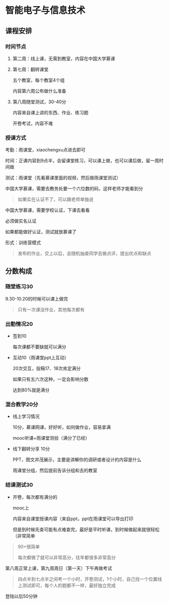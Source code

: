 # 智能电子与信息技术



## 课程安排

### 时间节点

1. 第二周：线上课，无需到教室，内容在中国大学慕课

2. 第七周：翻转课堂

   五个教室，每个教室4个组

   内容第六周公布做什么准备

3. 第八周随堂测试，30-40分

   内容来自课上讲的东西、作业、练习题

   开卷考试，内容不难



### 授课方式

考勤：雨课堂，xiaochengxu点进去即可

时间：正课内容到9点半，会留课堂练习，可以课上做，也可以课后做，留一周时间做

测试：雨课堂（先看慕课里面的视频，然后做雨课堂测试）



中国大学慕课，需要去教务处要一个六位数的码，这样老师才能看到分

> 如果实在认证不了，可以跟老师单独说

中国大学慕课，需要学校认证，下课去看看

必须做实名认证

如果都能做好认证，测试就放慕课了



形式：训练营模式

> 发布的作业，交上以后，会随机抽查同学去做点评，提出优点和缺点



## 分数构成

### 随堂练习30

9.30-10.20的时候可以课上做完

> 只有一次课没作业，其他每次都有

### 出勤情况20

- 签到10

  每次课都不要缺就可以满分

- 互动10（雨课堂ppt上互动）

  20次交互，投稿17、18次肯定满分

  如果只有五六次这种，一定会影响分数
  
  达到80%就是满分

### 混合教学20分

- 线上学习情况

  10分，慕课网课，好好听，如何做作业，容易拿满

  mooc听课+雨课堂测验（满分了已经）

- 线下翻转分享 10分

  PPT，图文并茂展示，主要是讲解你的调研或者设计的内容是什么

  雨课堂分组，然后提前告诉分组和去的教室

### 结课测试30

- 开卷，每次都有满分的

  mooc上
  
  内容来自课堂授课内容（来自ppt，ppt在雨课堂可以导出打印
  
  但是到时候先查可能有点难查完，最好是平时听课，到时候做起来就很轻松（非常简单

> 90+很简单
>
> 每次都做了就可以非常高分，往年都很多非常高分





第八周正常上课，第九周周日（第一天）下午再做考试

>四点半到七点半之间考一个小时，开卷测试，1个小时，自己找一个位置线上测试即可，每个人的题都不一样，最好独立完成

登陆以后50分钟
